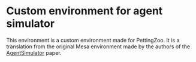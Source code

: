 # Custom environment for agent simulator

This environment is a custom environment made for PettingZoo. It is a translation from the original Mesa environment made by the authors of the [AgentSimulator](https://github.com/lukaskirchdorfer/AgentSimulator) paper.
